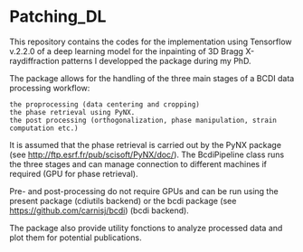 # Patching_DL

This repository contains the codes for the implementation using Tensorflow v.2.2.0 of a deep learning model for the inpainting of 3D Bragg X-raydiffraction patterns 
I developped the package during my PhD.

The package allows for the handling of the three main stages of a BCDI data processing workflow:

    the proprocessing (data centering and cropping)
    the phase retrieval using PyNX.
    the post processing (orthogonalization, phase manipulation, strain computation etc.)

It is assumed that the phase retrieval is carried out by the PyNX package (see http://ftp.esrf.fr/pub/scisoft/PyNX/doc/). The BcdiPipeline class runs the three stages and can manage connection to different machines if required (GPU for phase retrieval).

Pre- and post-processing do not require GPUs and can be run using the present package (cdiutils backend) or the bcdi package (see https://github.com/carnisj/bcdi) (bcdi backend).

The package also provide utility fonctions to analyze processed data and plot them for potential publications.
